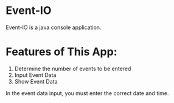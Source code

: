 # Event-IO

Event-IO is a java console application.

# Features of This App:
1. Determine the number of events to be entered
2. Input Event Data
3. Show Event Data

In the event data input, you must enter the correct date and time.
